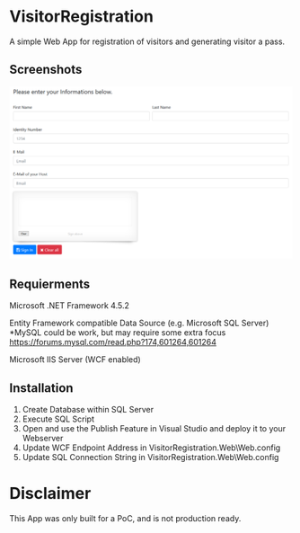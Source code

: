 # VisitorRegistration

A simple Web App for registration of visitors and generating visitor a pass. 

## Screenshots

![Screenshot of the Registration Page](Media/Screenshot1.PNG "MainPage")

## Requierments
Microsoft .NET Framework 4.5.2

Entity Framework compatible Data Source (e.g. Microsoft SQL Server)
*MySQL could be work, but may require some extra focus https://forums.mysql.com/read.php?174,601264,601264 

Microsoft IIS Server (WCF enabled)

## Installation
1) Create Database within SQL Server
2) Execute SQL Script
3) Open and use the Publish Feature in Visual Studio and deploy it to your Webserver
4) Update WCF Endpoint Address in VisitorRegistration.Web\Web.config
5) Update SQL Connection String in VisitorRegistration.Web\Web.config

# Disclaimer 
This App was only built for a PoC, and is not production ready.
